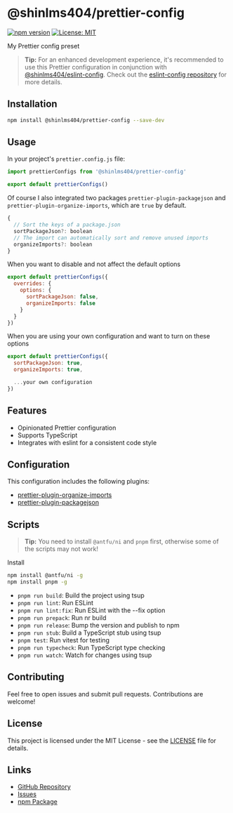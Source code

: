 # @shinlms404/prettier-config

[![npm version](https://badge.fury.io/js/%40shinlms404%2Fprettier-config.svg)](https://badge.fury.io/js/%40shinlms404%2Fprettier-config)
[![License: MIT](https://img.shields.io/badge/License-MIT-yellow.svg)](https://opensource.org/licenses/MIT)

My Prettier config preset

> **Tip:** For an enhanced development experience, it's recommended to use this Prettier configuration in conjunction with [@shinlms404/eslint-config](https://www.npmjs.com/package/@shinlms404/eslint-config). Check out the [eslint-config repository](https://github.com/shinlms404/eslint-config) for more details.

## Installation

```bash
npm install @shinlms404/prettier-config --save-dev
```

## Usage

In your project's `prettier.config.js` file:

```js
import prettierConfigs from '@shinlms404/prettier-config'

export default prettierConfigs()
```

Of course I also integrated two packages `prettier-plugin-packagejson` and `prettier-plugin-organize-imports`, which are `true` by default.

```js
{
  // Sort the keys of a package.json
  sortPackageJson?: boolean
  // The import can automatically sort and remove unused imports
  organizeImports?: boolean
}
```

When you want to disable and not affect the default options

```js
export default prettierConfigs({
  overrides: {
    options: {
      sortPackageJson: false,
      organizeImports: false
    }
  }
})
```

When you are using your own configuration and want to turn on these options

```js
export default prettierConfigs({
  sortPackageJson: true,
  organizeImports: true,

  ...your own configuration
})
```

## Features

- Opinionated Prettier configuration
- Supports TypeScript
- Integrates with eslint for a consistent code style

## Configuration

This configuration includes the following plugins:

- [prettier-plugin-organize-imports](https://www.npmjs.com/package/prettier-plugin-organize-imports)
- [prettier-plugin-packagejson](https://www.npmjs.com/package/prettier-plugin-packagejson)

## Scripts

> **Tip:** You need to install `@antfu/ni` and `pnpm` first, otherwise some of the scripts may not work!

Install

```bash
npm install @antfu/ni -g
npm install pnpm -g
```

- `pnpm run build`: Build the project using tsup
- `pnpm run lint`: Run ESLint
- `pnpm run lint:fix`: Run ESLint with the --fix option
- `pnpm run prepack`: Run nr build
- `pnpm run release`: Bump the version and publish to npm
- `pnpm run stub`: Build a TypeScript stub using tsup
- `pnpm test`: Run vitest for testing
- `pnpm run typecheck`: Run TypeScript type checking
- `pnpm run watch`: Watch for changes using tsup

## Contributing

Feel free to open issues and submit pull requests. Contributions are welcome!

## License

This project is licensed under the MIT License - see the [LICENSE](LICENSE) file for details.

## Links

- [GitHub Repository](https://github.com/shinlms404/prettier-config)
- [Issues](https://github.com/shinlms404/prettier-config/issues)
- [npm Package](https://www.npmjs.com/package/@shinlms404/prettier-config)

